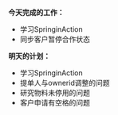 **今天完成的工作：**
 
- 学习SpringinAction
- 同步客户暂停合作状态


**明天的计划：** 



- 学习SpringinAction
- 提单人与ownerid调整的问题
- 研究物料未停用的问题
- 客户申请有空格的问题
